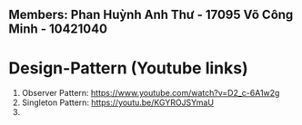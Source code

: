 ## Members: Phan Huỳnh Anh Thư - 17095 Võ Công Minh - 10421040
# Design-Pattern (Youtube links)
1. Observer Pattern: https://www.youtube.com/watch?v=D2_c-6A1w2g 
2. Singleton Pattern: https://youtu.be/KGYROJSYmaU
3. 
